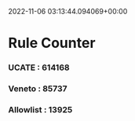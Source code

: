 2022-11-06 03:13:44.094069+00:00
# Rule Counter 
 ### UCATE : 614168

 ### Veneto : 85737

 ### Allowlist : 13925